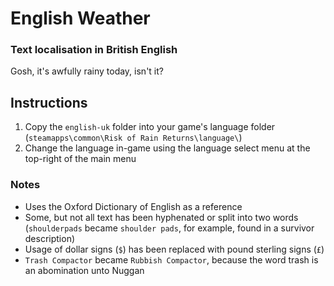 # English Weather
### Text localisation in British English

Gosh, it's awfully rainy today, isn't it?

## Instructions
1) Copy the `english-uk` folder into your game's language folder (```steamapps\common\Risk of Rain Returns\language\```)
2) Change the language in-game using the language select menu at the top-right of the main menu

### Notes
- Uses the Oxford Dictionary of English as a reference
- Some, but not all text has been hyphenated or split into two words (`shoulderpads` became `shoulder pads`, for example, found in a survivor description)
- Usage of dollar signs (`$`) has been replaced with pound sterling signs (`£`)
- `Trash Compactor` became `Rubbish Compactor`, because the word trash is an abomination unto Nuggan